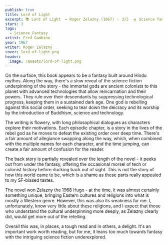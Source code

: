 ```yaml
---
publish: true
title: Lord of Light
excerpt: 📚 Lord of Light  ✒️ Roger Zelazny (1967) ✨ 3/5  🛸 Science fantasy  🖌️ Fred Gambino
stars: 3
tags:
  - Science_Fantasy
artist: Fred Gambino
year: 1967
writer: Roger Zelazny
cover: lord-of-light.png
header:
  image: /assets/lord-of-light.png
---
```

On the surface, this book appears to be a fantasy built around Hindu mythos. Along the way, there's a slow reveal of the science fiction underpinning of the story - the immortal gods are ancient colonists to this planet with advanced technologies that allow reincarnation and their powers. They rule over their descendants by suppressing technological progress, keeping them in a sustained dark age. One god is rebelling against this social order, seeking to tear down the deicracy and its worship by the introduction of Buddhism, science and technology.   
  
The writing is flowery, with long philosophical dialogues as characters explore their motivations. Each episodic chapter, is a story in the lives of the rebel god as he moves to defeat the existing order over deep time. There's a fair amount of allegiance swapping along the way, which, when combined with the multiple names for each character, and the time jumping, can create a fair amount of confusion for the reader.   
  
The back story is partially revealed over the length of the novel - it peeks out from under the fantasy, offering the occasional morsel of tech or colonist history before ducking back out of sight. This is not the story of how this world came to be, which is a shame as these parts really appealed to my SF-biased tastes.  
  
The novel won Zelazny the 1968 Hugo - at the time, it was almost certainly something unique, bringing Eastern cultures and religions into what is mostly a Western genre. However, this was also its weakness for me. I, unfortunately, know very little about these religions, and I expect that those who understand the cultural underpinning more deeply, as Zelazny clearly did, would get more out of the retelling.   
  
Overall this was, in places, a tough read and in others, a delight. It's an important work worth reading, but for me, it leans too much towards fantasy with the intriguing science fiction underexplored.